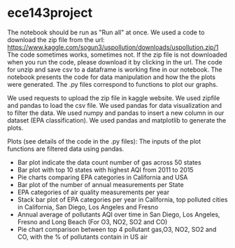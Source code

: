 # ece143project

The notebook should be run as "Run all" at once.
We used a code to download the zip file from the url: https://www.kaggle.com/sogun3/uspollution/downloads/uspollution.zip/1
The code sometimes works, sometimes not. If the zip file is not downloaded when you run the code, please download it by clicking in the url. 
The code for unzip and save csv to a dataframe is working fine in our notebook.
The notebook presents the code for data manipulation and how the the plots were generated.
The .py files correspond to functions to plot our graphs.

We used requests to upload the zip file in kaggle website. We used zipfile and pandas to load the csv file.
We used pandas for data visualization and to filter the data. We used numpy and pandas to insert a new column in our dataset (EPA classification). We used pandas and matplotlib to generate the plots.

Plots (see details of the code in the .py files):
The inputs of the plot functions are filtered data using pandas.
- Bar plot indicate the data count number of gas across 50 states
- Bar plot with top 10 states with highest AQI from 2011 to 2015
- Pie charts comparing EPA categories in California and USA
- Bar plot of the number of annual measurements per State
- EPA categories of air quality measurements per year
- Stack bar plot of EPA categories per year in California, top polluted cities in California, San Diego, Los Angeles and Fresno
- Annual average of pollutants AQI over time in San Diego, Los Angeles, Fresno and Long Beach (For O3, NO2, SO2 and CO)
- Pie chart comparison between top 4 pollutant gas,O3, NO2, SO2 and CO, with the % of pollutants contain in US air 
